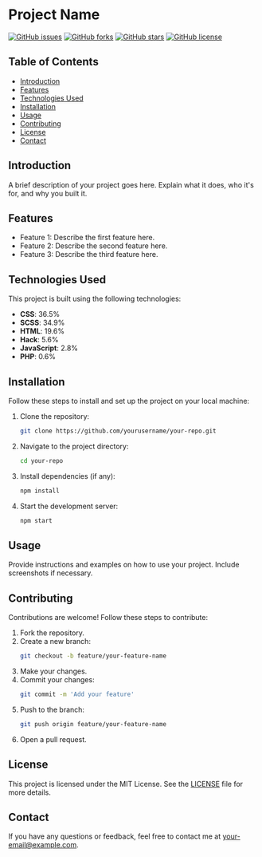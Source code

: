 # Project Name

[![GitHub issues](https://img.shields.io/github/issues/yourusername/your-repo.svg)](https://github.com/yourusername/your-repo/issues)
[![GitHub forks](https://img.shields.io/github/forks/yourusername/your-repo.svg)](https://github.com/yourusername/your-repo/network)
[![GitHub stars](https://img.shields.io/github/stars/yourusername/your-repo.svg)](https://github.com/yourusername/your-repo/stargazers)
[![GitHub license](https://img.shields.io/github/license/yourusername/your-repo.svg)](https://github.com/yourusername/your-repo/blob/main/LICENSE)

## Table of Contents
- [Introduction](#introduction)
- [Features](#features)
- [Technologies Used](#technologies-used)
- [Installation](#installation)
- [Usage](#usage)
- [Contributing](#contributing)
- [License](#license)
- [Contact](#contact)

## Introduction
A brief description of your project goes here. Explain what it does, who it's for, and why you built it.

## Features
- Feature 1: Describe the first feature here.
- Feature 2: Describe the second feature here.
- Feature 3: Describe the third feature here.

## Technologies Used
This project is built using the following technologies:
- **CSS**: 36.5%
- **SCSS**: 34.9%
- **HTML**: 19.6%
- **Hack**: 5.6%
- **JavaScript**: 2.8%
- **PHP**: 0.6%

## Installation
Follow these steps to install and set up the project on your local machine:
1. Clone the repository:
    ```sh
    git clone https://github.com/yourusername/your-repo.git
    ```
2. Navigate to the project directory:
    ```sh
    cd your-repo
    ```
3. Install dependencies (if any):
    ```sh
    npm install
    ```
4. Start the development server:
    ```sh
    npm start
    ```

## Usage
Provide instructions and examples on how to use your project. Include screenshots if necessary.

## Contributing
Contributions are welcome! Follow these steps to contribute:
1. Fork the repository.
2. Create a new branch:
    ```sh
    git checkout -b feature/your-feature-name
    ```
3. Make your changes.
4. Commit your changes:
    ```sh
    git commit -m 'Add your feature'
    ```
5. Push to the branch:
    ```sh
    git push origin feature/your-feature-name
    ```
6. Open a pull request.

## License
This project is licensed under the MIT License. See the [LICENSE](LICENSE) file for more details.

## Contact
If you have any questions or feedback, feel free to contact me at [your-email@example.com](mailto:your-email@example.com).

